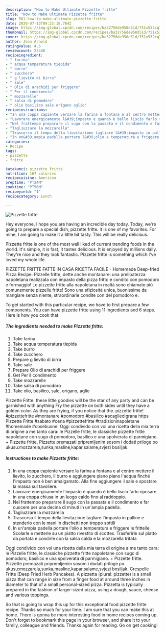 ```yaml
---
description: "How to Make Ultimate Pizzette fritte"
title: "How to Make Ultimate Pizzette fritte"
slug: 581-how-to-make-ultimate-pizzette-fritte
date: 2020-07-13T09:25:18.764Z
image: https://img-global.cpcdn.com/recipes/ba32756de950d51d/751x532cq70/pizzette-fritte-recipe-main-photo.jpg
thumbnail: https://img-global.cpcdn.com/recipes/ba32756de950d51d/751x532cq70/pizzette-fritte-recipe-main-photo.jpg
cover: https://img-global.cpcdn.com/recipes/ba32756de950d51d/751x532cq70/pizzette-fritte-recipe-main-photo.jpg
author: Jean Arnold
ratingvalue: 4.5
reviewcount: 23448
recipeingredient:
- " farina"
- " acqua temperatura tiepida"
- " burro"
- " zucchero"
- " g lievito di birra"
- " sale"
- " Olio di arachidi per friggere"
- " Per il condimento"
- " mozzarelle"
- " salsa di pomodoro"
- " olio basilico sale origano aglio"
recipeinstructions:
- "In una coppa capiente versare la farina a fontana e al centro mettere il lievito, lo zucchero, il burro e aggiungere piano piano l&#39;acqua finché l&#39;impasto non è ben amalgamato. Alla fine aggiungere il sale e spostare la massa sul tavoliere."
- "Lavorare energicamente l&#39;impasto e quando è bello liscio farlo riposare in una coppa chiusa in un luogo caldo fino al raddoppio."
- "Nel frattempo preparare il sugo con la passata e il condimento e far cuocere per una decina di minuti in un&#39;ampia padella."
- "Tagliuzzare la mozzarella"
- "Trascorso il tempo della lievitazione tagliare l&#39;impasto in palline e stenderlo con le mani in dischetti non troppo sottili"
- "In un&#39;ampia padella portare l&#39;olio a temperatura e friggere le frittelle. Scolarle e metterle su un piatto rivestito di scottex. Trasferirle sul piatto da portata e condirle con la salsa calda e la mozzarella tritata"
categories:
- Recipe
tags:
- pizzette
- fritte

katakunci: pizzette fritte 
nutrition: 167 calories
recipecuisine: American
preptime: "PT24M"
cooktime: "PT56M"
recipeyield: "1"
recipecategory: Lunch

---
```



![Pizzette fritte](https://img-global.cpcdn.com/recipes/ba32756de950d51d/751x532cq70/pizzette-fritte-recipe-main-photo.jpg)

Hey everyone, I hope you are having an incredible day today. Today, we're going to prepare a special dish, pizzette fritte. It is one of my favorites. For mine, I am going to make it a little bit tasty. This will be really delicious.

Pizzette fritte is one of the most well liked of current trending foods in the world. It's simple, it is fast, it tastes delicious. It is enjoyed by millions daily. They're nice and they look fantastic. Pizzette fritte is something which I've loved my whole life.

PIZZETTE FRITTE FATTE IN CASA RICETTA FACILE - Homemade Deep-fried Pizza Recipe. Pizzelle fritte, dette anche montanare: una prelibatezza napoletana realizzata con impasto della pizza fritto e condito con pomodoro e formaggio! Le pizzette fritte alla napoletana in realtà sono chiamate più comunemente pizzelle fritte! Sono una sfiziosità unica, buonissime da mangiare senza niente, straordinarie condite con del pomodoro e.


To get started with this particular recipe, we have to first prepare a few components. You can have pizzette fritte using 11 ingredients and 6 steps. Here is how you cook that.

<!--inarticleads1-->

##### The ingredients needed to make Pizzette fritte:

1. Take  farina
1. Take  acqua temperatura tiepida
1. Take  burro
1. Take  zucchero
1. Prepare  g lievito di birra
1. Take  sale
1. Prepare  Olio di arachidi per friggere
1. Get  Per il condimento
1. Take  mozzarelle
1. Take  salsa di pomodoro
1. Take  olio, basilico, sale, origano, aglio


Pizzette Fritte. these little goodies will be the star of any party and can be garnished with anything Fry the pizzette on both sides until they have a golden color. As they are frying, if you notice that the. pizzette fritte! #pizzettefritte #montanare #pomodoro #basilico #scagliedigrana https Pizzette Fritte #sabato #cena #pizzettefritte #tradizioninapoletane #homemade #cosebuone. Oggi condivido con voi una ricetta della mia terra di origine a me tanto cara: le Pizzelle fritte, le classiche pizzette fritte napoletane con sugo di pomodoro, basilico e una spolverata di parmigiano. + Pizzette fritte. Pizzette premazati pripremljenim sosom i dodati priloge po ukusu:mozzarela,sunka,masline,kapar,salame,svjezi bosiljak. 

<!--inarticleads2-->

##### Instructions to make Pizzette fritte:

1. In una coppa capiente versare la farina a fontana e al centro mettere il lievito, lo zucchero, il burro e aggiungere piano piano l&#39;acqua finché l&#39;impasto non è ben amalgamato. Alla fine aggiungere il sale e spostare la massa sul tavoliere.
1. Lavorare energicamente l&#39;impasto e quando è bello liscio farlo riposare in una coppa chiusa in un luogo caldo fino al raddoppio.
1. Nel frattempo preparare il sugo con la passata e il condimento e far cuocere per una decina di minuti in un&#39;ampia padella.
1. Tagliuzzare la mozzarella
1. Trascorso il tempo della lievitazione tagliare l&#39;impasto in palline e stenderlo con le mani in dischetti non troppo sottili
1. In un&#39;ampia padella portare l&#39;olio a temperatura e friggere le frittelle. Scolarle e metterle su un piatto rivestito di scottex. Trasferirle sul piatto da portata e condirle con la salsa calda e la mozzarella tritata


Oggi condivido con voi una ricetta della mia terra di origine a me tanto cara: le Pizzelle fritte, le classiche pizzette fritte napoletane con sugo di pomodoro, basilico e una spolverata di parmigiano. + Pizzette fritte. Pizzette premazati pripremljenim sosom i dodati priloge po ukusu:mozzarela,sunka,masline,kapar,salame,svjezi bosiljak. Crespelle Fritte (Deep Fried Herb Pancakes). A pizzetta (plural: pizzette) is a small pizza that can range in size from a finger food at around three inches in diameter to that of a small personal-sized pizza. Pizzetta is typically prepared in the fashion of larger-sized pizza, using a dough, sauce, cheese and various toppings. 

So that is going to wrap this up for this exceptional food pizzette fritte recipe. Thanks so much for your time. I am sure that you can make this at home. There is gonna be more interesting food in home recipes coming up. Don't forget to bookmark this page in your browser, and share it to your family, colleague and friends. Thanks again for reading. Go on get cooking!
